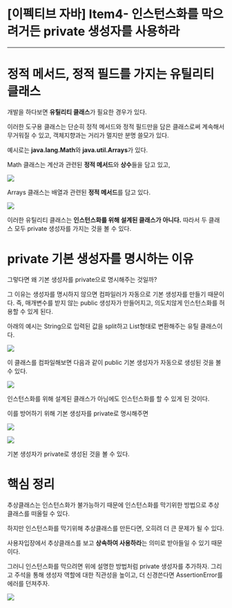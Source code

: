 # [이펙티브 자바] Item4- 인스턴스화를 막으려거든 private 생성자를 사용하라

---

# 정적 메서드, 정적 필드를 가지는 유틸리티 클래스

개발을 하다보면 **유틸리티 클래스**가 필요한 경우가 있다. 

이러한 도구용 클래스는 단순히 정적 메서드와 정적 필드만을 담은 클래스로써 계속해서 무거워질 수 있고, 객체지향과는 거리가 멀지만 분명 쓸모가 있다. 

예시로는 **java.lang.Math**와 **java.util.Arrays**가 있다.

Math 클래스는 계산과 관련된 **정적 메서드**와 **상수**들을 담고 있고,

![](https://s3.us-west-2.amazonaws.com/secure.notion-static.com/615a611b-f3df-4d12-b78e-5b062b9bff96/Untitled.png?X-Amz-Algorithm=AWS4-HMAC-SHA256&X-Amz-Credential=AKIAT73L2G45O3KS52Y5%2F20210104%2Fus-west-2%2Fs3%2Faws4_request&X-Amz-Date=20210104T094419Z&X-Amz-Expires=86400&X-Amz-Signature=47dde4019c5b859134ef5aa2dfefb2697a9d02cfab394813a84acad8242881ab&X-Amz-SignedHeaders=host&response-content-disposition=filename%20%3D%22Untitled.png%22)

 Arrays 클래스는 배열과 관련된 **정적 메서드**를 담고 있다. 

![](https://s3.us-west-2.amazonaws.com/secure.notion-static.com/d003278d-6fc1-4637-b4f2-c79deee8b970/Untitled.png?X-Amz-Algorithm=AWS4-HMAC-SHA256&X-Amz-Credential=AKIAT73L2G45O3KS52Y5%2F20210104%2Fus-west-2%2Fs3%2Faws4_request&X-Amz-Date=20210104T094435Z&X-Amz-Expires=86400&X-Amz-Signature=048573e6d8ac442a17b007ceb582ef1526c4f60151b2a978dec21af4b09bf3cd&X-Amz-SignedHeaders=host&response-content-disposition=filename%20%3D%22Untitled.png%22)

이러한 유틸리티 클래스는 **인스턴스화를 위해 설계된 클래스가 아니다.** 따라서 두 클래스 모두 private 생성자를 가지는 것을 볼 수 있다.

# private 기본 생성자를 명시하는 이유

그렇다면 왜 기본 생성자를 private으로 명시해주는 것일까?

그 이유는 생성자를 명시하지 않으면 컴파일러가 자동으로 기본 생성자를 만들기 때문이다. 즉, 매개변수를 받지  않는 public 생성자가 만들어지고, 의도치않게 인스턴스화를 허용할 수 있게 된다.

아래의 예시는 String으로 입력된 값을 split하고 List<Integer>형태로 변환해주는 유틸 클래스이다. 

![](https://s3.us-west-2.amazonaws.com/secure.notion-static.com/ed07d59c-d1d7-4e44-8480-46b6bd2fd247/Untitled.png?X-Amz-Algorithm=AWS4-HMAC-SHA256&X-Amz-Credential=AKIAT73L2G45O3KS52Y5%2F20210104%2Fus-west-2%2Fs3%2Faws4_request&X-Amz-Date=20210104T094454Z&X-Amz-Expires=86400&X-Amz-Signature=da7b7dc55b208330c16a5437d116786837a250b1a4bd2be39a8972b42806e993&X-Amz-SignedHeaders=host&response-content-disposition=filename%20%3D%22Untitled.png%22)

이 클래스를 컴파일해보면 다음과 같이 public 기본 생성자가 자동으로 생성된 것을 볼 수 있다.

![](https://s3.us-west-2.amazonaws.com/secure.notion-static.com/dcc9f6f6-4bcd-45e3-8f1b-1cd4e967f861/Untitled.png?X-Amz-Algorithm=AWS4-HMAC-SHA256&X-Amz-Credential=AKIAT73L2G45O3KS52Y5%2F20210104%2Fus-west-2%2Fs3%2Faws4_request&X-Amz-Date=20210104T094509Z&X-Amz-Expires=86400&X-Amz-Signature=1f6542265d89f186915b56577c499509eedab22f52f440ec8feb5626b45e9cb5&X-Amz-SignedHeaders=host&response-content-disposition=filename%20%3D%22Untitled.png%22)

인스턴스화를 위해 설계된 클래스가 아님에도 인스턴스화를 할 수 있게 된 것이다. 

이를 방어하기 위해 기본 생성자를 private로 명시해주면

![](https://s3.us-west-2.amazonaws.com/secure.notion-static.com/3b6a6ca4-ec60-4e4d-b583-99ba581b4926/Untitled.png?X-Amz-Algorithm=AWS4-HMAC-SHA256&X-Amz-Credential=AKIAT73L2G45O3KS52Y5%2F20210104%2Fus-west-2%2Fs3%2Faws4_request&X-Amz-Date=20210104T094526Z&X-Amz-Expires=86400&X-Amz-Signature=c02ae4d7d7ee8a0b6eb74c7d1dda9a55191ac549fd34e6e06c441256ed912607&X-Amz-SignedHeaders=host&response-content-disposition=filename%20%3D%22Untitled.png%22)

![](https://s3.us-west-2.amazonaws.com/secure.notion-static.com/3208c6ae-e463-4fa1-80dc-91672ec86e65/Untitled.png?X-Amz-Algorithm=AWS4-HMAC-SHA256&X-Amz-Credential=AKIAT73L2G45O3KS52Y5%2F20210104%2Fus-west-2%2Fs3%2Faws4_request&X-Amz-Date=20210104T094547Z&X-Amz-Expires=86400&X-Amz-Signature=6c0af55f4dea1c114853d562ceb85a27fb6c1d0f6a8452da7afee47acc302545&X-Amz-SignedHeaders=host&response-content-disposition=filename%20%3D%22Untitled.png%22)

기본 생성자가 private로 생성된 것을 볼 수 있다.

# 핵심 정리

추상클래스는 인스턴스화가 불가능하기 때문에 인스턴스화를 막기위한 방법으로 추상클래스를 떠올릴 수 있다.

하지만 인스턴스화를 막기위해 추상클래스를 만든다면, 오히려 더 큰 문제가 될 수 있다. 

사용자입장에서 추상클래스를 보고 **상속하여 사용하라**는 의미로 받아들일 수 있기 때문이다.

그러니 인스턴스화를 막으려면 위에 설명한 방법처럼 private 생성자를 추가하자. 그리고 주석을 통해 생성자 역할에 대한 직관성을 높이고, 더 신경쓴다면 AssertionError를 에러를 던져주자.

![](https://s3.us-west-2.amazonaws.com/secure.notion-static.com/1f1b235b-2c06-4dd1-85c9-d3b45bb3c988/Untitled.png?X-Amz-Algorithm=AWS4-HMAC-SHA256&X-Amz-Credential=AKIAT73L2G45O3KS52Y5%2F20210104%2Fus-west-2%2Fs3%2Faws4_request&X-Amz-Date=20210104T094605Z&X-Amz-Expires=86400&X-Amz-Signature=e533c8be6afe83db340c849bc29f9e0a1652c7837bbd8aa0edc89af900dd4ac5&X-Amz-SignedHeaders=host&response-content-disposition=filename%20%3D%22Untitled.png%22)